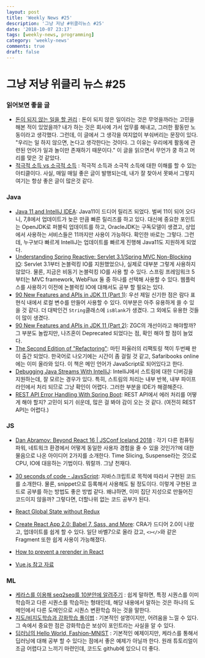 ```yaml
---
layout: post
title: 'Weekly News #25'
description: '그냥 저냥 #위클리뉴스 #25'
date: '2018-10-07 23:17'
tags: [weekly-news, programming]
category: 'weekly-news'
comments: true
draft: false
---
```


# 그냥 저냥 위클리 뉴스 #25

### 읽어보면 좋을 글

- [돈이 되지 않는 일을 할 권리](https://brunch.co.kr/@sungmipark/3) : 돈이 되지 않은 일이라는 것은 무엇을까라는 고민을 해본 적이 있었을까? 내가 하는 것은 회사에 가서 업무를 해내고, 그러한 활동만 노동이라고 생각했다. 그런데, 이 글에서 그 생각을 여지없이 부숴버리는 문장이 있다. "우리는 일 하지 않으면, 논다고 생각한다는 것이다. 그 이유는 우리에게 활동에 관련된 언어가 일과 놀이만 존재하기 때문이다." 이 글을 읽으면서 무언가 쿵 하고 머리를 맞은 것 같았다.
- [적극적 소득 vs 소극적 소득](https://ppss.kr/archives/173264) : 적극적 소득과 소극적 소득에 대한 이해를 할 수 있는 아티클이다. 사실, 매일 매일 좋은 글이 발행되는데, 내가 잘 찾아서 못봐서 그렇지 여기는 항상 좋은 글이 많은것 같다.

### Java

- [Java 11 and IntelliJ IDEA](https://dzone.com/articles/java-11-and-intellij-idea): Java11이 드디어 릴리즈 되었다. 벌써 11이 되어 오다니, 7,8에서 업데이트가 늦은 만큼 빠른 릴리즈를 하고 있다. 대신에 중요한 포인트는 OpenJDK로 퍼블릭 업데이트를 하고, OracleJDK는 구독모델이 생겼고, 상업에서 사용하는 서비스들은 11까지만 사용이 가능하다. 확인한 바로는 그렇다. 그런데, 누구보다 빠르게 IntelliJ는 업데이트를 빠르게 진행해 Java11도 지원하게 되었다.
- [Understanding Spring Reactive: Servlet 3.1/Spring MVC Non-Blocking IO](https://dzone.com/articles/servlet-31spring-mvc-non-blocking-io): Servlet 3.1부터 논블럭킹 IO를 지원했었으나, 실제로 대부분 그렇게 사용하지 않았다. 물론, 지금은 비동기 논블럭킹 IO를 사용 할 수 있다. 스프링 프레임워크 5부터는 MVC framework, WebFlux 둘 중 하나를 선택해 사용할 수 있다. 웹플럭스를 사용하기 이전에 논블럭킹 IO에 대해서도 공부 할 필요는 있다.
- [90 New Features and APIs in JDK 11 (Part 1)](https://dzone.com/articles/90-new-features-and-apis-in-jdk-11): 우선 제일 신기한 점은 람다 표현식 내에서 로컬 변수를 만들어 사용할 수 있다. 이부분은 아주 유용하게 쓸 수 있을 것 같다. 더 대박인건 `String`클래스에 `isBlank`가 생겼다. 그 외에도 유용한 것들이 많이 생겼다.
- [90 New Features and APIs in JDK 11 (Part 2)](https://dzone.com/articles/90-new-features-and-apis-in-jdk-11-part-2): ZGC의 개선이라고 해야할까? 그 부분도 놀랍지만, 나즈혼이 Deprecated 되었다는 점, 확인 해야 할 점이 늘었다.
- [The Second Edition of "Refactoring"](https://martinfowler.com/articles/refactoring-2nd-ed.html#gone-to-the-printers): 마틴 파울러의 리팩토링 책이 두번째 판이 출간 되었다. 한국어로 나오기에는 시간이 좀 걸릴 것 같고, Safaribooks online에는 이미 올라와 있다. 이 책은 메인 언어가 JavaScript로 되어있다고 한다.
- [Debugging Java Streams With IntelliJ](https://dzone.com/articles/debugging-java-streams-with-intellij): IntelliJ에서 스트림에 대한 디버깅을 지원하는데, 잘 모르는 경우가 있다. 특히, 스트림의 처리는 내부 반복, 내부 파이프라인에서 처리 되므로 그냥 확인이 어렵다. 그러한 부분을 IDE가 해결해준다.
- [REST API Error Handling With Spring Boot](https://dzone.com/articles/rest-api-error-handling-with-spring-boot): REST API에서 에러 처리를 어떻게 해야 할지? 고민이 되기 쉬운데, 많은 걸 봐야 감이 오는 것 같다. (여전히 REST API는 어렵다.)

### JS

- [Dan Abramov: Beyond React 16 | JSConf Iceland 2018](https://www.youtube.com/watch?v=nLF0n9SACd4) : 각기 다른 컴퓨팅 파워, 네트워크 환경에서 어떻게 동일한 사용자 경험을 줄 수 있을 것인가?에 대한 물음으로 나온 아이디어 2가지를 소개한다. Time Slicing, Suspense라는 것으로 CPU, IO에 대응하는 기법이다. 뭐랄까. 그냥 천재다.
- [30 seconds of code - JavsScript](https://30secondsofcode.org): 자바스크립트로 목적에 따라서 구현된 코드를 소개한다. 물론, snippet으로 등록해서 사용해도 될 정도이다. 이렇게 구현된 코드로 공부를 하는 방법도 좋은 방법 같다. 왜냐하면, 이미 집단 지성으로 만들어진 코드이지 않을까? 그렇다면, 더할나위 없는 코드 공부가 된다.

- [React Global State without Redux](https://www.robinwieruch.de/react-global-state-without-redux/)
- [Create React App 2.0: Babel 7, Sass, and More](https://reactjs.org/blog/2018/10/01/create-react-app-v2.html): CRA가 드디어 2.0이 나왔고, 업데이트를 쉽게 할 수 있다. 일단 바벨7으로 올라 갔고, `<></>`와 같은 Fragment 또한 쉽게 사용이 가능해졌다.
- [How to prevent a rerender in React](https://www.robinwieruch.de/react-prevent-rerender-component/)
- [Vue.js 참고 자료](https://elky84.github.io/2018/09/29/vue_js_link/)

### ML

- [케라스를 이용해 seq2seq를 10분안에 알려주기](https://tykimos.github.io/2018/09/14/ten-minute_introduction_to_sequence-to-sequence_learning_in_Keras/) : 쉽게 말하면, 특정 시퀀스를 이미 학습하고 다른 시퀀스를 학습하는 형태인데, 해당 내용에서 말하는 것은 하나의 도메인에서 다른 도메인으로 시퀀스 변환학습 하는 것을 말한다.
- [지도/비지도학습과 강화학습 풀이법](https://tykimos.github.io/2018/09/22/LearningMethod/) : 기본적인 설명이지만, 어려움을 느낄 수 있다. 그 속에서 중요한 점은 강화학습은 보상이 포인트라는 사실을 알 수 있다.
- [딥러닝의 Hello World, Fashion-MNIST](https://tykimos.github.io/2018/09/30/Hello_Fashion_MNIST/) : 기본적인 예제이지만, 케라스를 통해서 딥러닝에 대해 공부 할 수 있다는 점에서 좋은 예제가 아닐까 한다. 원래 튜토리얼이 조금 어렵다고 느끼기 마련인데, 코드도 github에 있으니 더 좋다.
